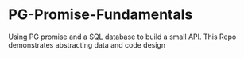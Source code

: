# PG-Promise-Fundamentals

Using PG promise and a SQL database to build a small API. This Repo demonstrates abstracting data and code design
